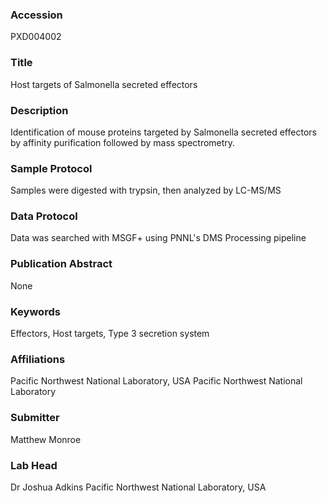 ### Accession
PXD004002

### Title
Host targets of Salmonella secreted effectors

### Description
Identification of mouse proteins targeted by Salmonella secreted effectors by affinity purification followed by mass spectrometry.

### Sample Protocol
Samples were digested with trypsin, then analyzed by LC-MS/MS

### Data Protocol
Data was searched with MSGF+ using PNNL's DMS Processing pipeline

### Publication Abstract
None

### Keywords
Effectors, Host targets, Type 3 secretion system

### Affiliations
Pacific Northwest National Laboratory, USA
Pacific Northwest National Laboratory

### Submitter
Matthew Monroe

### Lab Head
Dr Joshua Adkins
Pacific Northwest National Laboratory, USA



